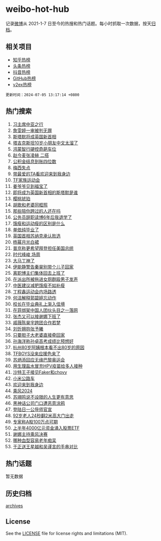 # weibo-hot-hub

记录[微博](https://www.weibo.com)从 2021-1-7 日至今的热搜和热门话题。每小时抓取一次数据，按天[归档](archives)。

## 相关项目

- [知乎热榜](https://github.com/snaildev/zhihu-hot-hub)
- [头条热榜](https://github.com/snaildev/toutiao-hot-hub)
- [抖音热榜](https://github.com/snaildev/douyin-hot-hub)
- [GitHub热榜](https://github.com/snaildev/github-hot-hub)
- [v2ex热榜](https://github.com/snaildev/v2ex-hot-hub)


`更新时间：2024-07-05 13:17:14 +0800`

## 热门搜索

1. [习主席中亚之行](https://m.weibo.cn/search?containerid=100103type%3D1%26t%3D10%26q%3D%23%E4%B9%A0%E4%B8%BB%E5%B8%AD%E4%B8%AD%E4%BA%9A%E4%B9%8B%E8%A1%8C%23&stream_entry_id=51&isnewpage=1&extparam=seat%3D1%26pos%3D0%26cate%3D10103%26q%3D%2523%25E4%25B9%25A0%25E4%25B8%25BB%25E5%25B8%25AD%25E4%25B8%25AD%25E4%25BA%259A%25E4%25B9%258B%25E8%25A1%258C%2523%26dgr%3D0%26filter_type%3Drealtimehot%26stream_entry_id%3D51%26c_type%3D51%26display_time%3D1720156633%26pre_seqid%3D1720156633066016062159)
1. [詹雯婷一审被判无罪](https://m.weibo.cn/search?containerid=100103type%3D1%26t%3D10%26q%3D%23%E8%A9%B9%E9%9B%AF%E5%A9%B7%E4%B8%80%E5%AE%A1%E8%A2%AB%E5%88%A4%E6%97%A0%E7%BD%AA%23&stream_entry_id=31&isnewpage=1&extparam=seat%3D1%26realpos%3D1%26cate%3D5001%26stream_entry_id%3D31%26dgr%3D0%26flag%3D1%26band_rank%3D1%26q%3D%2523%25E8%25A9%25B9%25E9%259B%25AF%25E5%25A9%25B7%25E4%25B8%2580%25E5%25AE%25A1%25E8%25A2%25AB%25E5%2588%25A4%25E6%2597%25A0%25E7%25BD%25AA%2523%26pos%3D0%26filter_type%3Drealtimehot%26lcate%3D5001%26c_type%3D31%26display_time%3D1720156633%26pre_seqid%3D1720156633066016062159)
1. [斯塔默将成英国新首相](https://m.weibo.cn/search?containerid=100103type%3D1%26t%3D10%26q%3D%23%E6%96%AF%E5%A1%94%E9%BB%98%E5%B0%86%E6%88%90%E8%8B%B1%E5%9B%BD%E6%96%B0%E9%A6%96%E7%9B%B8%23&stream_entry_id=31&isnewpage=1&extparam=seat%3D1%26realpos%3D2%26cate%3D5001%26stream_entry_id%3D31%26dgr%3D0%26flag%3D1%26band_rank%3D2%26q%3D%2523%25E6%2596%25AF%25E5%25A1%2594%25E9%25BB%2598%25E5%25B0%2586%25E6%2588%2590%25E8%258B%25B1%25E5%259B%25BD%25E6%2596%25B0%25E9%25A6%2596%25E7%259B%25B8%2523%26pos%3D1%26filter_type%3Drealtimehot%26lcate%3D5001%26c_type%3D31%26display_time%3D1720156633%26pre_seqid%3D1720156633066016062159)
1. [塔吉克斯坦10岁小朋友中文太溜了](https://m.weibo.cn/search?containerid=100103type%3D1%26t%3D10%26q%3D%23%E5%A1%94%E5%90%89%E5%85%8B%E6%96%AF%E5%9D%A610%E5%B2%81%E5%B0%8F%E6%9C%8B%E5%8F%8B%E4%B8%AD%E6%96%87%E5%A4%AA%E6%BA%9C%E4%BA%86%23&stream_entry_id=31&isnewpage=1&extparam=seat%3D1%26realpos%3D3%26cate%3D5001%26stream_entry_id%3D31%26dgr%3D0%26flag%3D0%26band_rank%3D3%26q%3D%2523%25E5%25A1%2594%25E5%2590%2589%25E5%2585%258B%25E6%2596%25AF%25E5%259D%25A610%25E5%25B2%2581%25E5%25B0%258F%25E6%259C%258B%25E5%258F%258B%25E4%25B8%25AD%25E6%2596%2587%25E5%25A4%25AA%25E6%25BA%259C%25E4%25BA%2586%2523%26pos%3D2%26filter_type%3Drealtimehot%26lcate%3D5001%26c_type%3D31%26display_time%3D1720156633%26pre_seqid%3D1720156633066016062159)
1. [鸿蒙智行硬控奇葩车位](https://m.weibo.cn/search?containerid=100103type%3D1%26t%3D10%26q%3D%23%E9%B8%BF%E8%92%99%E6%99%BA%E8%A1%8C%E7%A1%AC%E6%8E%A7%E5%A5%87%E8%91%A9%E8%BD%A6%E4%BD%8D%23&stream_entry_id=31&isnewpage=1&extparam=seat%3D1%26cate%3D5001%26stream_entry_id%3D31%26lcate%3D5001%26adid%3D244917%26filter_type%3Drealtimehot%26pos%3D3%26band_rank%3D4%26q%3D%2523%25E9%25B8%25BF%25E8%2592%2599%25E6%2599%25BA%25E8%25A1%258C%25E7%25A1%25AC%25E6%258E%25A7%25E5%25A5%2587%25E8%2591%25A9%25E8%25BD%25A6%25E4%25BD%258D%2523%26dgr%3D0%26is_ad_pos%3D1%26topic_ad%3D1%26c_type%3D31%26display_time%3D1720156633%26pre_seqid%3D1720156633066016062159)
1. [赵今麦张凌赫 二搭](https://m.weibo.cn/search?containerid=100103type%3D1%26t%3D10%26q%3D%E8%B5%B5%E4%BB%8A%E9%BA%A6%E5%BC%A0%E5%87%8C%E8%B5%AB+%E4%BA%8C%E6%90%AD&stream_entry_id=31&isnewpage=1&extparam=seat%3D1%26realpos%3D4%26cate%3D5001%26stream_entry_id%3D31%26dgr%3D0%26flag%3D1%26band_rank%3D4%26q%3D%25E8%25B5%25B5%25E4%25BB%258A%25E9%25BA%25A6%25E5%25BC%25A0%25E5%2587%258C%25E8%25B5%25AB%2520%25E4%25BA%258C%25E6%2590%25AD%26pos%3D4%26filter_type%3Drealtimehot%26lcate%3D5001%26c_type%3D31%26display_time%3D1720156633%26pre_seqid%3D1720156633066016062159)
1. [公积金结息到账四位数](https://m.weibo.cn/search?containerid=100103type%3D1%26t%3D10%26q%3D%23%E5%85%AC%E7%A7%AF%E9%87%91%E7%BB%93%E6%81%AF%E5%88%B0%E8%B4%A6%E5%9B%9B%E4%BD%8D%E6%95%B0%23&stream_entry_id=31&isnewpage=1&extparam=seat%3D1%26realpos%3D5%26cate%3D5001%26stream_entry_id%3D31%26dgr%3D0%26flag%3D2%26band_rank%3D5%26q%3D%2523%25E5%2585%25AC%25E7%25A7%25AF%25E9%2587%2591%25E7%25BB%2593%25E6%2581%25AF%25E5%2588%25B0%25E8%25B4%25A6%25E5%259B%259B%25E4%25BD%258D%25E6%2595%25B0%2523%26pos%3D5%26filter_type%3Drealtimehot%26lcate%3D5001%26c_type%3D31%26display_time%3D1720156633%26pre_seqid%3D1720156633066016062159)
1. [梅西失点](https://m.weibo.cn/search?containerid=100103type%3D1%26t%3D10%26q%3D%E6%A2%85%E8%A5%BF%E5%A4%B1%E7%82%B9&stream_entry_id=31&isnewpage=1&extparam=seat%3D1%26realpos%3D6%26cate%3D5001%26stream_entry_id%3D31%26dgr%3D0%26flag%3D1%26band_rank%3D6%26q%3D%25E6%25A2%2585%25E8%25A5%25BF%25E5%25A4%25B1%25E7%2582%25B9%26pos%3D6%26filter_type%3Drealtimehot%26lcate%3D5001%26c_type%3D31%26display_time%3D1720156633%26pre_seqid%3D1720156633066016062159)
1. [带最爱的TA看欢迎来到我身边](https://m.weibo.cn/search?containerid=100103type%3D1%26t%3D10%26q%3D%23%E5%B8%A6%E6%9C%80%E7%88%B1%E7%9A%84TA%E7%9C%8B%E6%AC%A2%E8%BF%8E%E6%9D%A5%E5%88%B0%E6%88%91%E8%BA%AB%E8%BE%B9%23&stream_entry_id=31&isnewpage=1&extparam=seat%3D1%26cate%3D5001%26stream_entry_id%3D31%26lcate%3D5001%26adid%3D244974%26filter_type%3Drealtimehot%26pos%3D7%26band_rank%3D7%26q%3D%2523%25E5%25B8%25A6%25E6%259C%2580%25E7%2588%25B1%25E7%259A%2584TA%25E7%259C%258B%25E6%25AC%25A2%25E8%25BF%258E%25E6%259D%25A5%25E5%2588%25B0%25E6%2588%2591%25E8%25BA%25AB%25E8%25BE%25B9%2523%26dgr%3D0%26is_ad_pos%3D1%26topic_ad%3D1%26c_type%3D31%26display_time%3D1720156633%26pre_seqid%3D1720156633066016062159)
1. [TF家族运动会](https://m.weibo.cn/search?containerid=100103type%3D1%26t%3D10%26q%3DTF%E5%AE%B6%E6%97%8F%E8%BF%90%E5%8A%A8%E4%BC%9A&stream_entry_id=31&isnewpage=1&extparam=seat%3D1%26realpos%3D7%26cate%3D5001%26stream_entry_id%3D31%26dgr%3D0%26flag%3D1%26band_rank%3D7%26q%3DTF%25E5%25AE%25B6%25E6%2597%258F%25E8%25BF%2590%25E5%258A%25A8%25E4%25BC%259A%26pos%3D8%26filter_type%3Drealtimehot%26lcate%3D5001%26c_type%3D31%26display_time%3D1720156633%26pre_seqid%3D1720156633066016062159)
1. [姜爷爷见到福宝了](https://m.weibo.cn/search?containerid=100103type%3D1%26t%3D10%26q%3D%E5%A7%9C%E7%88%B7%E7%88%B7%E8%A7%81%E5%88%B0%E7%A6%8F%E5%AE%9D%E4%BA%86&stream_entry_id=31&isnewpage=1&extparam=seat%3D1%26realpos%3D8%26cate%3D5001%26stream_entry_id%3D31%26dgr%3D0%26flag%3D0%26band_rank%3D8%26q%3D%25E5%25A7%259C%25E7%2588%25B7%25E7%2588%25B7%25E8%25A7%2581%25E5%2588%25B0%25E7%25A6%258F%25E5%25AE%259D%25E4%25BA%2586%26pos%3D9%26filter_type%3Drealtimehot%26lcate%3D5001%26c_type%3D31%26display_time%3D1720156633%26pre_seqid%3D1720156633066016062159)
1. [即将成为英国新首相的斯塔默是谁](https://m.weibo.cn/search?containerid=100103type%3D1%26t%3D10%26q%3D%23%E5%8D%B3%E5%B0%86%E6%88%90%E4%B8%BA%E8%8B%B1%E5%9B%BD%E6%96%B0%E9%A6%96%E7%9B%B8%E7%9A%84%E6%96%AF%E5%A1%94%E9%BB%98%E6%98%AF%E8%B0%81%23&stream_entry_id=31&isnewpage=1&extparam=seat%3D1%26realpos%3D9%26cate%3D5001%26stream_entry_id%3D31%26dgr%3D0%26flag%3D1%26band_rank%3D9%26q%3D%2523%25E5%258D%25B3%25E5%25B0%2586%25E6%2588%2590%25E4%25B8%25BA%25E8%258B%25B1%25E5%259B%25BD%25E6%2596%25B0%25E9%25A6%2596%25E7%259B%25B8%25E7%259A%2584%25E6%2596%25AF%25E5%25A1%2594%25E9%25BB%2598%25E6%2598%25AF%25E8%25B0%2581%2523%26pos%3D10%26filter_type%3Drealtimehot%26lcate%3D5001%26c_type%3D31%26display_time%3D1720156633%26pre_seqid%3D1720156633066016062159)
1. [樱桃琥珀](https://m.weibo.cn/search?containerid=100103type%3D1%26t%3D10%26q%3D%E6%A8%B1%E6%A1%83%E7%90%A5%E7%8F%80&stream_entry_id=31&isnewpage=1&extparam=seat%3D1%26realpos%3D10%26cate%3D5001%26stream_entry_id%3D31%26dgr%3D0%26flag%3D1%26band_rank%3D10%26q%3D%25E6%25A8%25B1%25E6%25A1%2583%25E7%2590%25A5%25E7%258F%2580%26pos%3D11%26filter_type%3Drealtimehot%26lcate%3D5001%26c_type%3D31%26display_time%3D1720156633%26pre_seqid%3D1720156633066016062159)
1. [胡歌和老婆同框照](https://m.weibo.cn/search?containerid=100103type%3D1%26t%3D10%26q%3D%23%E8%83%A1%E6%AD%8C%E5%92%8C%E8%80%81%E5%A9%86%E5%90%8C%E6%A1%86%E7%85%A7%23&stream_entry_id=31&isnewpage=1&extparam=seat%3D1%26realpos%3D11%26cate%3D5001%26stream_entry_id%3D31%26dgr%3D0%26flag%3D1%26band_rank%3D11%26q%3D%2523%25E8%2583%25A1%25E6%25AD%258C%25E5%2592%258C%25E8%2580%2581%25E5%25A9%2586%25E5%2590%258C%25E6%25A1%2586%25E7%2585%25A7%2523%26pos%3D12%26filter_type%3Drealtimehot%26lcate%3D5001%26c_type%3D31%26display_time%3D1720156633%26pre_seqid%3D1720156633066016062159)
1. [那些陪你跨过的人还在吗](https://m.weibo.cn/search?containerid=100103type%3D1%26t%3D10%26q%3D%23%E9%82%A3%E4%BA%9B%E9%99%AA%E4%BD%A0%E8%B7%A8%E8%BF%87%E7%9A%84%E4%BA%BA%E8%BF%98%E5%9C%A8%E5%90%97%23&stream_entry_id=31&isnewpage=1&extparam=seat%3D1%26realpos%3D12%26cate%3D5001%26stream_entry_id%3D31%26flag%3D0%26lcate%3D5001%26pos%3D13%26band_rank%3D12%26q%3D%2523%25E9%2582%25A3%25E4%25BA%259B%25E9%2599%25AA%25E4%25BD%25A0%25E8%25B7%25A8%25E8%25BF%2587%25E7%259A%2584%25E4%25BA%25BA%25E8%25BF%2598%25E5%259C%25A8%25E5%2590%2597%2523%26dgr%3D0%26filter_type%3Drealtimehot%26adid%3D245191%26c_type%3D31%26display_time%3D1720156633%26pre_seqid%3D1720156633066016062159)
1. [公务员辞职读博6年后我退学了](https://m.weibo.cn/search?containerid=100103type%3D1%26t%3D10%26q%3D%23%E5%85%AC%E5%8A%A1%E5%91%98%E8%BE%9E%E8%81%8C%E8%AF%BB%E5%8D%9A6%E5%B9%B4%E5%90%8E%E6%88%91%E9%80%80%E5%AD%A6%E4%BA%86%23&stream_entry_id=31&isnewpage=1&extparam=seat%3D1%26realpos%3D13%26cate%3D5001%26stream_entry_id%3D31%26dgr%3D0%26flag%3D1%26band_rank%3D13%26q%3D%2523%25E5%2585%25AC%25E5%258A%25A1%25E5%2591%2598%25E8%25BE%259E%25E8%2581%258C%25E8%25AF%25BB%25E5%258D%259A6%25E5%25B9%25B4%25E5%2590%258E%25E6%2588%2591%25E9%2580%2580%25E5%25AD%25A6%25E4%25BA%2586%2523%26pos%3D14%26filter_type%3Drealtimehot%26lcate%3D5001%26c_type%3D31%26display_time%3D1720156633%26pre_seqid%3D1720156633066016062159)
1. [饿瘦和运动瘦的区别是什么](https://m.weibo.cn/search?containerid=100103type%3D1%26t%3D10%26q%3D%23%E9%A5%BF%E7%98%A6%E5%92%8C%E8%BF%90%E5%8A%A8%E7%98%A6%E7%9A%84%E5%8C%BA%E5%88%AB%E6%98%AF%E4%BB%80%E4%B9%88%23&stream_entry_id=31&isnewpage=1&extparam=seat%3D1%26realpos%3D14%26cate%3D5001%26stream_entry_id%3D31%26dgr%3D0%26flag%3D0%26band_rank%3D14%26q%3D%2523%25E9%25A5%25BF%25E7%2598%25A6%25E5%2592%258C%25E8%25BF%2590%25E5%258A%25A8%25E7%2598%25A6%25E7%259A%2584%25E5%258C%25BA%25E5%2588%25AB%25E6%2598%25AF%25E4%25BB%2580%25E4%25B9%2588%2523%26pos%3D15%26filter_type%3Drealtimehot%26lcate%3D5001%26c_type%3D31%26display_time%3D1720156633%26pre_seqid%3D1720156633066016062159)
1. [单依纯毕业了](https://m.weibo.cn/search?containerid=100103type%3D1%26t%3D10%26q%3D%23%E5%8D%95%E4%BE%9D%E7%BA%AF%E6%AF%95%E4%B8%9A%E4%BA%86%23&stream_entry_id=31&isnewpage=1&extparam=seat%3D1%26realpos%3D15%26cate%3D5001%26stream_entry_id%3D31%26dgr%3D0%26flag%3D1%26band_rank%3D15%26q%3D%2523%25E5%258D%2595%25E4%25BE%259D%25E7%25BA%25AF%25E6%25AF%2595%25E4%25B8%259A%25E4%25BA%2586%2523%26pos%3D16%26filter_type%3Drealtimehot%26lcate%3D5001%26c_type%3D31%26display_time%3D1720156633%26pre_seqid%3D1720156633066016062159)
1. [英国首相苏纳克承认败选](https://m.weibo.cn/search?containerid=100103type%3D1%26t%3D10%26q%3D%23%E8%8B%B1%E5%9B%BD%E9%A6%96%E7%9B%B8%E8%8B%8F%E7%BA%B3%E5%85%8B%E6%89%BF%E8%AE%A4%E8%B4%A5%E9%80%89%23&stream_entry_id=31&isnewpage=1&extparam=seat%3D1%26realpos%3D16%26cate%3D5001%26stream_entry_id%3D31%26dgr%3D0%26flag%3D1%26band_rank%3D16%26q%3D%2523%25E8%258B%25B1%25E5%259B%25BD%25E9%25A6%2596%25E7%259B%25B8%25E8%258B%258F%25E7%25BA%25B3%25E5%2585%258B%25E6%2589%25BF%25E8%25AE%25A4%25E8%25B4%25A5%25E9%2580%2589%2523%26pos%3D17%26filter_type%3Drealtimehot%26lcate%3D5001%26c_type%3D31%26display_time%3D1720156633%26pre_seqid%3D1720156633066016062159)
1. [杨幂月光白裙](https://m.weibo.cn/search?containerid=100103type%3D1%26t%3D10%26q%3D%23%E6%9D%A8%E5%B9%82%E6%9C%88%E5%85%89%E7%99%BD%E8%A3%99%23&stream_entry_id=31&isnewpage=1&extparam=seat%3D1%26realpos%3D17%26cate%3D5001%26stream_entry_id%3D31%26dgr%3D0%26flag%3D0%26band_rank%3D17%26q%3D%2523%25E6%259D%25A8%25E5%25B9%2582%25E6%259C%2588%25E5%2585%2589%25E7%2599%25BD%25E8%25A3%2599%2523%26pos%3D18%26filter_type%3Drealtimehot%26lcate%3D5001%26c_type%3D31%26display_time%3D1720156633%26pre_seqid%3D1720156633066016062159)
1. [普京称更希望拜登担任美国总统](https://m.weibo.cn/search?containerid=100103type%3D1%26t%3D10%26q%3D%23%E6%99%AE%E4%BA%AC%E7%A7%B0%E6%9B%B4%E5%B8%8C%E6%9C%9B%E6%8B%9C%E7%99%BB%E6%8B%85%E4%BB%BB%E7%BE%8E%E5%9B%BD%E6%80%BB%E7%BB%9F%23&stream_entry_id=31&isnewpage=1&extparam=seat%3D1%26realpos%3D18%26cate%3D5001%26stream_entry_id%3D31%26dgr%3D0%26flag%3D0%26band_rank%3D18%26q%3D%2523%25E6%2599%25AE%25E4%25BA%25AC%25E7%25A7%25B0%25E6%259B%25B4%25E5%25B8%258C%25E6%259C%259B%25E6%258B%259C%25E7%2599%25BB%25E6%258B%2585%25E4%25BB%25BB%25E7%25BE%258E%25E5%259B%25BD%25E6%2580%25BB%25E7%25BB%259F%2523%26pos%3D19%26filter_type%3Drealtimehot%26lcate%3D5001%26c_type%3D31%26display_time%3D1720156633%26pre_seqid%3D1720156633066016062159)
1. [时代峰峻 场周](https://m.weibo.cn/search?containerid=100103type%3D1%26t%3D10%26q%3D%E6%97%B6%E4%BB%A3%E5%B3%B0%E5%B3%BB+%E5%9C%BA%E5%91%A8&stream_entry_id=31&isnewpage=1&extparam=seat%3D1%26realpos%3D19%26cate%3D5001%26stream_entry_id%3D31%26dgr%3D0%26flag%3D0%26band_rank%3D19%26q%3D%25E6%2597%25B6%25E4%25BB%25A3%25E5%25B3%25B0%25E5%25B3%25BB%2520%25E5%259C%25BA%25E5%2591%25A8%26pos%3D20%26filter_type%3Drealtimehot%26lcate%3D5001%26c_type%3D31%26display_time%3D1720156633%26pre_seqid%3D1720156633066016062159)
1. [大马丁神了](https://m.weibo.cn/search?containerid=100103type%3D1%26t%3D10%26q%3D%23%E5%A4%A7%E9%A9%AC%E4%B8%81%E7%A5%9E%E4%BA%86%23&stream_entry_id=31&isnewpage=1&extparam=seat%3D1%26realpos%3D20%26cate%3D5001%26stream_entry_id%3D31%26dgr%3D0%26flag%3D1%26band_rank%3D20%26q%3D%2523%25E5%25A4%25A7%25E9%25A9%25AC%25E4%25B8%2581%25E7%25A5%259E%25E4%25BA%2586%2523%26pos%3D21%26filter_type%3Drealtimehot%26lcate%3D5001%26c_type%3D31%26display_time%3D1720156633%26pre_seqid%3D1720156633066016062159)
1. [伊能静警告秦昊别带个儿子回家](https://m.weibo.cn/search?containerid=100103type%3D1%26t%3D10%26q%3D%23%E4%BC%8A%E8%83%BD%E9%9D%99%E8%AD%A6%E5%91%8A%E7%A7%A6%E6%98%8A%E5%88%AB%E5%B8%A6%E4%B8%AA%E5%84%BF%E5%AD%90%E5%9B%9E%E5%AE%B6%23&stream_entry_id=31&isnewpage=1&extparam=seat%3D1%26realpos%3D21%26cate%3D5001%26stream_entry_id%3D31%26dgr%3D0%26flag%3D1%26band_rank%3D21%26q%3D%2523%25E4%25BC%258A%25E8%2583%25BD%25E9%259D%2599%25E8%25AD%25A6%25E5%2591%258A%25E7%25A7%25A6%25E6%2598%258A%25E5%2588%25AB%25E5%25B8%25A6%25E4%25B8%25AA%25E5%2584%25BF%25E5%25AD%2590%25E5%259B%259E%25E5%25AE%25B6%2523%26pos%3D22%26filter_type%3Drealtimehot%26lcate%3D5001%26c_type%3D31%26display_time%3D1720156633%26pre_seqid%3D1720156633066016062159)
1. [离职博主们集体回去上班了](https://m.weibo.cn/search?containerid=100103type%3D1%26t%3D10%26q%3D%23%E7%A6%BB%E8%81%8C%E5%8D%9A%E4%B8%BB%E4%BB%AC%E9%9B%86%E4%BD%93%E5%9B%9E%E5%8E%BB%E4%B8%8A%E7%8F%AD%E4%BA%86%23&stream_entry_id=31&isnewpage=1&extparam=seat%3D1%26realpos%3D22%26cate%3D5001%26stream_entry_id%3D31%26dgr%3D0%26flag%3D0%26band_rank%3D22%26q%3D%2523%25E7%25A6%25BB%25E8%2581%258C%25E5%258D%259A%25E4%25B8%25BB%25E4%25BB%25AC%25E9%259B%2586%25E4%25BD%2593%25E5%259B%259E%25E5%258E%25BB%25E4%25B8%258A%25E7%258F%25AD%25E4%25BA%2586%2523%26pos%3D23%26filter_type%3Drealtimehot%26lcate%3D5001%26c_type%3D31%26display_time%3D1720156633%26pre_seqid%3D1720156633066016062159)
1. [在派出所被拖进女厕群殴男子发声](https://m.weibo.cn/search?containerid=100103type%3D1%26t%3D10%26q%3D%23%E5%9C%A8%E6%B4%BE%E5%87%BA%E6%89%80%E8%A2%AB%E6%8B%96%E8%BF%9B%E5%A5%B3%E5%8E%95%E7%BE%A4%E6%AE%B4%E7%94%B7%E5%AD%90%E5%8F%91%E5%A3%B0%23&stream_entry_id=31&isnewpage=1&extparam=seat%3D1%26realpos%3D23%26cate%3D5001%26stream_entry_id%3D31%26dgr%3D0%26flag%3D2%26band_rank%3D23%26q%3D%2523%25E5%259C%25A8%25E6%25B4%25BE%25E5%2587%25BA%25E6%2589%2580%25E8%25A2%25AB%25E6%258B%2596%25E8%25BF%259B%25E5%25A5%25B3%25E5%258E%2595%25E7%25BE%25A4%25E6%25AE%25B4%25E7%2594%25B7%25E5%25AD%2590%25E5%258F%2591%25E5%25A3%25B0%2523%26pos%3D24%26filter_type%3Drealtimehot%26lcate%3D5001%26c_type%3D31%26display_time%3D1720156633%26pre_seqid%3D1720156633066016062159)
1. [中医建议减肥饿瘦不如补瘦](https://m.weibo.cn/search?containerid=100103type%3D1%26t%3D10%26q%3D%23%E4%B8%AD%E5%8C%BB%E5%BB%BA%E8%AE%AE%E5%87%8F%E8%82%A5%E9%A5%BF%E7%98%A6%E4%B8%8D%E5%A6%82%E8%A1%A5%E7%98%A6%23&stream_entry_id=31&isnewpage=1&extparam=seat%3D1%26realpos%3D24%26cate%3D5001%26stream_entry_id%3D31%26dgr%3D0%26flag%3D1%26band_rank%3D24%26q%3D%2523%25E4%25B8%25AD%25E5%258C%25BB%25E5%25BB%25BA%25E8%25AE%25AE%25E5%2587%258F%25E8%2582%25A5%25E9%25A5%25BF%25E7%2598%25A6%25E4%25B8%258D%25E5%25A6%2582%25E8%25A1%25A5%25E7%2598%25A6%2523%26pos%3D25%26filter_type%3Drealtimehot%26lcate%3D5001%26c_type%3D31%26display_time%3D1720156633%26pre_seqid%3D1720156633066016062159)
1. [丁程鑫运动会内场路透](https://m.weibo.cn/search?containerid=100103type%3D1%26t%3D10%26q%3D%23%E4%B8%81%E7%A8%8B%E9%91%AB%E8%BF%90%E5%8A%A8%E4%BC%9A%E5%86%85%E5%9C%BA%E8%B7%AF%E9%80%8F%23&stream_entry_id=31&isnewpage=1&extparam=seat%3D1%26realpos%3D25%26cate%3D5001%26stream_entry_id%3D31%26dgr%3D0%26flag%3D1%26band_rank%3D25%26q%3D%2523%25E4%25B8%2581%25E7%25A8%258B%25E9%2591%25AB%25E8%25BF%2590%25E5%258A%25A8%25E4%25BC%259A%25E5%2586%2585%25E5%259C%25BA%25E8%25B7%25AF%25E9%2580%258F%2523%26pos%3D26%26filter_type%3Drealtimehot%26lcate%3D5001%26c_type%3D31%26display_time%3D1720156633%26pre_seqid%3D1720156633066016062159)
1. [何洁解释郭碧婷忘动作](https://m.weibo.cn/search?containerid=100103type%3D1%26t%3D10%26q%3D%23%E4%BD%95%E6%B4%81%E8%A7%A3%E9%87%8A%E9%83%AD%E7%A2%A7%E5%A9%B7%E5%BF%98%E5%8A%A8%E4%BD%9C%23&stream_entry_id=31&isnewpage=1&extparam=seat%3D1%26realpos%3D26%26cate%3D5001%26stream_entry_id%3D31%26dgr%3D0%26flag%3D1%26band_rank%3D26%26q%3D%2523%25E4%25BD%2595%25E6%25B4%2581%25E8%25A7%25A3%25E9%2587%258A%25E9%2583%25AD%25E7%25A2%25A7%25E5%25A9%25B7%25E5%25BF%2598%25E5%258A%25A8%25E4%25BD%259C%2523%26pos%3D27%26filter_type%3Drealtimehot%26lcate%3D5001%26c_type%3D31%26display_time%3D1720156633%26pre_seqid%3D1720156633066016062159)
1. [校长在毕业典礼上渐入佳境](https://m.weibo.cn/search?containerid=100103type%3D1%26t%3D10%26q%3D%23%E6%A0%A1%E9%95%BF%E5%9C%A8%E6%AF%95%E4%B8%9A%E5%85%B8%E7%A4%BC%E4%B8%8A%E6%B8%90%E5%85%A5%E4%BD%B3%E5%A2%83%23&stream_entry_id=31&isnewpage=1&extparam=seat%3D1%26realpos%3D27%26cate%3D5001%26stream_entry_id%3D31%26dgr%3D0%26flag%3D32768%26band_rank%3D27%26q%3D%2523%25E6%25A0%25A1%25E9%2595%25BF%25E5%259C%25A8%25E6%25AF%2595%25E4%25B8%259A%25E5%2585%25B8%25E7%25A4%25BC%25E4%25B8%258A%25E6%25B8%2590%25E5%2585%25A5%25E4%25BD%25B3%25E5%25A2%2583%2523%26pos%3D28%26filter_type%3Drealtimehot%26lcate%3D5001%26c_type%3D31%26display_time%3D1720156633%26pre_seqid%3D1720156633066016062159)
1. [在菲绑架中国人团伙头目之一落网](https://m.weibo.cn/search?containerid=100103type%3D1%26t%3D10%26q%3D%23%E5%9C%A8%E8%8F%B2%E7%BB%91%E6%9E%B6%E4%B8%AD%E5%9B%BD%E4%BA%BA%E5%9B%A2%E4%BC%99%E5%A4%B4%E7%9B%AE%E4%B9%8B%E4%B8%80%E8%90%BD%E7%BD%91%23&stream_entry_id=31&isnewpage=1&extparam=seat%3D1%26realpos%3D28%26cate%3D5001%26stream_entry_id%3D31%26dgr%3D0%26flag%3D1%26band_rank%3D28%26q%3D%2523%25E5%259C%25A8%25E8%258F%25B2%25E7%25BB%2591%25E6%259E%25B6%25E4%25B8%25AD%25E5%259B%25BD%25E4%25BA%25BA%25E5%259B%25A2%25E4%25BC%2599%25E5%25A4%25B4%25E7%259B%25AE%25E4%25B9%258B%25E4%25B8%2580%25E8%2590%25BD%25E7%25BD%2591%2523%26pos%3D29%26filter_type%3Drealtimehot%26lcate%3D5001%26c_type%3D31%26display_time%3D1720156633%26pre_seqid%3D1720156633066016062159)
1. [张杰又可以接谢娜下班了](https://m.weibo.cn/search?containerid=100103type%3D1%26t%3D10%26q%3D%23%E5%BC%A0%E6%9D%B0%E5%8F%88%E5%8F%AF%E4%BB%A5%E6%8E%A5%E8%B0%A2%E5%A8%9C%E4%B8%8B%E7%8F%AD%E4%BA%86%23&stream_entry_id=31&isnewpage=1&extparam=seat%3D1%26realpos%3D29%26cate%3D5001%26stream_entry_id%3D31%26dgr%3D0%26flag%3D1%26band_rank%3D29%26q%3D%2523%25E5%25BC%25A0%25E6%259D%25B0%25E5%258F%2588%25E5%258F%25AF%25E4%25BB%25A5%25E6%258E%25A5%25E8%25B0%25A2%25E5%25A8%259C%25E4%25B8%258B%25E7%258F%25AD%25E4%25BA%2586%2523%26pos%3D30%26filter_type%3Drealtimehot%26lcate%3D5001%26c_type%3D31%26display_time%3D1720156633%26pre_seqid%3D1720156633066016062159)
1. [戚薇陈昊宇跨团合作若梦](https://m.weibo.cn/search?containerid=100103type%3D1%26t%3D10%26q%3D%23%E6%88%9A%E8%96%87%E9%99%88%E6%98%8A%E5%AE%87%E8%B7%A8%E5%9B%A2%E5%90%88%E4%BD%9C%E8%8B%A5%E6%A2%A6%23&stream_entry_id=31&isnewpage=1&extparam=seat%3D1%26realpos%3D30%26cate%3D5001%26stream_entry_id%3D31%26dgr%3D0%26flag%3D1%26band_rank%3D30%26q%3D%2523%25E6%2588%259A%25E8%2596%2587%25E9%2599%2588%25E6%2598%258A%25E5%25AE%2587%25E8%25B7%25A8%25E5%259B%25A2%25E5%2590%2588%25E4%25BD%259C%25E8%258B%25A5%25E6%25A2%25A6%2523%26pos%3D31%26filter_type%3Drealtimehot%26lcate%3D5001%26c_type%3D31%26display_time%3D1720156633%26pre_seqid%3D1720156633066016062159)
1. [刘忻拥抱张予曦](https://m.weibo.cn/search?containerid=100103type%3D1%26t%3D10%26q%3D%23%E5%88%98%E5%BF%BB%E6%8B%A5%E6%8A%B1%E5%BC%A0%E4%BA%88%E6%9B%A6%23&stream_entry_id=31&isnewpage=1&extparam=seat%3D1%26realpos%3D31%26cate%3D5001%26stream_entry_id%3D31%26dgr%3D0%26flag%3D1%26band_rank%3D31%26q%3D%2523%25E5%2588%2598%25E5%25BF%25BB%25E6%258B%25A5%25E6%258A%25B1%25E5%25BC%25A0%25E4%25BA%2588%25E6%259B%25A6%2523%26pos%3D32%26filter_type%3Drealtimehot%26lcate%3D5001%26c_type%3D31%26display_time%3D1720156633%26pre_seqid%3D1720156633066016062159)
1. [只要胆子大老婆直接牵回家](https://m.weibo.cn/search?containerid=100103type%3D1%26t%3D10%26q%3D%23%E5%8F%AA%E8%A6%81%E8%83%86%E5%AD%90%E5%A4%A7%E8%80%81%E5%A9%86%E7%9B%B4%E6%8E%A5%E7%89%B5%E5%9B%9E%E5%AE%B6%23&stream_entry_id=31&isnewpage=1&extparam=seat%3D1%26realpos%3D32%26cate%3D5001%26stream_entry_id%3D31%26dgr%3D0%26flag%3D0%26band_rank%3D32%26q%3D%2523%25E5%258F%25AA%25E8%25A6%2581%25E8%2583%2586%25E5%25AD%2590%25E5%25A4%25A7%25E8%2580%2581%25E5%25A9%2586%25E7%259B%25B4%25E6%258E%25A5%25E7%2589%25B5%25E5%259B%259E%25E5%25AE%25B6%2523%26pos%3D33%26filter_type%3Drealtimehot%26lcate%3D5001%26c_type%3D31%26display_time%3D1720156633%26pre_seqid%3D1720156633066016062159)
1. [孙海洋称孙卓高考成绩比预想好](https://m.weibo.cn/search?containerid=100103type%3D1%26t%3D10%26q%3D%23%E5%AD%99%E6%B5%B7%E6%B4%8B%E7%A7%B0%E5%AD%99%E5%8D%93%E9%AB%98%E8%80%83%E6%88%90%E7%BB%A9%E6%AF%94%E9%A2%84%E6%83%B3%E5%A5%BD%23&stream_entry_id=31&isnewpage=1&extparam=seat%3D1%26realpos%3D33%26cate%3D5001%26stream_entry_id%3D31%26dgr%3D0%26flag%3D0%26band_rank%3D33%26q%3D%2523%25E5%25AD%2599%25E6%25B5%25B7%25E6%25B4%258B%25E7%25A7%25B0%25E5%25AD%2599%25E5%258D%2593%25E9%25AB%2598%25E8%2580%2583%25E6%2588%2590%25E7%25BB%25A9%25E6%25AF%2594%25E9%25A2%2584%25E6%2583%25B3%25E5%25A5%25BD%2523%26pos%3D34%26filter_type%3Drealtimehot%26lcate%3D5001%26c_type%3D31%26display_time%3D1720156633%26pre_seqid%3D1720156633066016062159)
1. [杭州80岁阿姨根本看不出80岁的原因](https://m.weibo.cn/search?containerid=100103type%3D1%26t%3D10%26q%3D%23%E6%9D%AD%E5%B7%9E80%E5%B2%81%E9%98%BF%E5%A7%A8%E6%A0%B9%E6%9C%AC%E7%9C%8B%E4%B8%8D%E5%87%BA80%E5%B2%81%E7%9A%84%E5%8E%9F%E5%9B%A0%23&stream_entry_id=31&isnewpage=1&extparam=seat%3D1%26realpos%3D34%26cate%3D5001%26stream_entry_id%3D31%26dgr%3D0%26flag%3D1%26band_rank%3D34%26q%3D%2523%25E6%259D%25AD%25E5%25B7%259E80%25E5%25B2%2581%25E9%2598%25BF%25E5%25A7%25A8%25E6%25A0%25B9%25E6%259C%25AC%25E7%259C%258B%25E4%25B8%258D%25E5%2587%25BA80%25E5%25B2%2581%25E7%259A%2584%25E5%258E%259F%25E5%259B%25A0%2523%26pos%3D35%26filter_type%3Drealtimehot%26lcate%3D5001%26c_type%3D31%26display_time%3D1720156633%26pre_seqid%3D1720156633066016062159)
1. [TFBOYS没来应援色来了](https://m.weibo.cn/search?containerid=100103type%3D1%26t%3D10%26q%3D%23TFBOYS%E6%B2%A1%E6%9D%A5%E5%BA%94%E6%8F%B4%E8%89%B2%E6%9D%A5%E4%BA%86%23&stream_entry_id=31&isnewpage=1&extparam=seat%3D1%26realpos%3D35%26cate%3D5001%26stream_entry_id%3D31%26dgr%3D0%26flag%3D0%26band_rank%3D35%26q%3D%2523TFBOYS%25E6%25B2%25A1%25E6%259D%25A5%25E5%25BA%2594%25E6%258F%25B4%25E8%2589%25B2%25E6%259D%25A5%25E4%25BA%2586%2523%26pos%3D36%26filter_type%3Drealtimehot%26lcate%3D5001%26c_type%3D31%26display_time%3D1720156633%26pre_seqid%3D1720156633066016062159)
1. [苏炳添回应无缘巴黎奥运会](https://m.weibo.cn/search?containerid=100103type%3D1%26t%3D10%26q%3D%23%E8%8B%8F%E7%82%B3%E6%B7%BB%E5%9B%9E%E5%BA%94%E6%97%A0%E7%BC%98%E5%B7%B4%E9%BB%8E%E5%A5%A5%E8%BF%90%E4%BC%9A%23&stream_entry_id=31&isnewpage=1&extparam=seat%3D1%26realpos%3D36%26cate%3D5001%26stream_entry_id%3D31%26dgr%3D0%26flag%3D0%26band_rank%3D36%26q%3D%2523%25E8%258B%258F%25E7%2582%25B3%25E6%25B7%25BB%25E5%259B%259E%25E5%25BA%2594%25E6%2597%25A0%25E7%25BC%2598%25E5%25B7%25B4%25E9%25BB%258E%25E5%25A5%25A5%25E8%25BF%2590%25E4%25BC%259A%2523%26pos%3D37%26filter_type%3Drealtimehot%26lcate%3D5001%26c_type%3D31%26display_time%3D1720156633%26pre_seqid%3D1720156633066016062159)
1. [用生理盐水冒充HPV疫苗给多人接种](https://m.weibo.cn/search?containerid=100103type%3D1%26t%3D10%26q%3D%23%E7%94%A8%E7%94%9F%E7%90%86%E7%9B%90%E6%B0%B4%E5%86%92%E5%85%85HPV%E7%96%AB%E8%8B%97%E7%BB%99%E5%A4%9A%E4%BA%BA%E6%8E%A5%E7%A7%8D%23&stream_entry_id=31&isnewpage=1&extparam=seat%3D1%26realpos%3D37%26cate%3D5001%26stream_entry_id%3D31%26dgr%3D0%26flag%3D0%26band_rank%3D37%26q%3D%2523%25E7%2594%25A8%25E7%2594%259F%25E7%2590%2586%25E7%259B%2590%25E6%25B0%25B4%25E5%2586%2592%25E5%2585%2585HPV%25E7%2596%25AB%25E8%258B%2597%25E7%25BB%2599%25E5%25A4%259A%25E4%25BA%25BA%25E6%258E%25A5%25E7%25A7%258D%2523%26pos%3D38%26filter_type%3Drealtimehot%26lcate%3D5001%26c_type%3D31%26display_time%3D1720156633%26pre_seqid%3D1720156633066016062159)
1. [沙特王子接见Faker和chovy](https://m.weibo.cn/search?containerid=100103type%3D1%26t%3D10%26q%3D%23%E6%B2%99%E7%89%B9%E7%8E%8B%E5%AD%90%E6%8E%A5%E8%A7%81Faker%E5%92%8Cchovy%23&stream_entry_id=31&isnewpage=1&extparam=seat%3D1%26realpos%3D38%26cate%3D5001%26stream_entry_id%3D31%26dgr%3D0%26flag%3D1%26band_rank%3D38%26q%3D%2523%25E6%25B2%2599%25E7%2589%25B9%25E7%258E%258B%25E5%25AD%2590%25E6%258E%25A5%25E8%25A7%2581Faker%25E5%2592%258Cchovy%2523%26pos%3D39%26filter_type%3Drealtimehot%26lcate%3D5001%26c_type%3D31%26display_time%3D1720156633%26pre_seqid%3D1720156633066016062159)
1. [小米公路车](https://m.weibo.cn/search?containerid=100103type%3D1%26t%3D10%26q%3D%E5%B0%8F%E7%B1%B3%E5%85%AC%E8%B7%AF%E8%BD%A6&stream_entry_id=31&isnewpage=1&extparam=seat%3D1%26realpos%3D39%26cate%3D5001%26stream_entry_id%3D31%26dgr%3D0%26flag%3D1%26band_rank%3D39%26q%3D%25E5%25B0%258F%25E7%25B1%25B3%25E5%2585%25AC%25E8%25B7%25AF%25E8%25BD%25A6%26pos%3D40%26filter_type%3Drealtimehot%26lcate%3D5001%26c_type%3D31%26display_time%3D1720156633%26pre_seqid%3D1720156633066016062159)
1. [欢迎来到我身边](https://m.weibo.cn/search?containerid=100103type%3D1%26t%3D10%26q%3D%E6%AC%A2%E8%BF%8E%E6%9D%A5%E5%88%B0%E6%88%91%E8%BA%AB%E8%BE%B9&stream_entry_id=31&isnewpage=1&extparam=seat%3D1%26realpos%3D40%26cate%3D5001%26stream_entry_id%3D31%26dgr%3D0%26flag%3D1%26band_rank%3D40%26q%3D%25E6%25AC%25A2%25E8%25BF%258E%25E6%259D%25A5%25E5%2588%25B0%25E6%2588%2591%25E8%25BA%25AB%25E8%25BE%25B9%26pos%3D41%26filter_type%3Drealtimehot%26lcate%3D5001%26c_type%3D31%26display_time%3D1720156633%26pre_seqid%3D1720156633066016062159)
1. [乘风2024](https://m.weibo.cn/search?containerid=100103type%3D1%26t%3D10%26q%3D%E4%B9%98%E9%A3%8E2024&stream_entry_id=31&isnewpage=1&extparam=seat%3D1%26realpos%3D41%26cate%3D5001%26stream_entry_id%3D31%26dgr%3D0%26flag%3D1%26band_rank%3D41%26q%3D%25E4%25B9%2598%25E9%25A3%258E2024%26pos%3D42%26filter_type%3Drealtimehot%26lcate%3D5001%26c_type%3D31%26display_time%3D1720156633%26pre_seqid%3D1720156633066016062159)
1. [苏翊鸣说不设限的人生更有意思](https://m.weibo.cn/search?containerid=100103type%3D1%26t%3D10%26q%3D%E8%8B%8F%E7%BF%8A%E9%B8%A3%E8%AF%B4%E4%B8%8D%E8%AE%BE%E9%99%90%E7%9A%84%E4%BA%BA%E7%94%9F%E6%9B%B4%E6%9C%89%E6%84%8F%E6%80%9D&stream_entry_id=31&isnewpage=1&extparam=seat%3D1%26realpos%3D42%26cate%3D5001%26stream_entry_id%3D31%26flag%3D0%26lcate%3D5001%26pos%3D43%26band_rank%3D42%26q%3D%25E8%258B%258F%25E7%25BF%258A%25E9%25B8%25A3%25E8%25AF%25B4%25E4%25B8%258D%25E8%25AE%25BE%25E9%2599%2590%25E7%259A%2584%25E4%25BA%25BA%25E7%2594%259F%25E6%259B%25B4%25E6%259C%2589%25E6%2584%258F%25E6%2580%259D%26dgr%3D0%26filter_type%3Drealtimehot%26adid%3D245201%26c_type%3D31%26display_time%3D1720156633%26pre_seqid%3D1720156633066016062159)
1. [黑神话公司门口遭恶意涂鸦](https://m.weibo.cn/search?containerid=100103type%3D1%26t%3D10%26q%3D%23%E9%BB%91%E7%A5%9E%E8%AF%9D%E5%85%AC%E5%8F%B8%E9%97%A8%E5%8F%A3%E9%81%AD%E6%81%B6%E6%84%8F%E6%B6%82%E9%B8%A6%23&stream_entry_id=31&isnewpage=1&extparam=seat%3D1%26realpos%3D43%26cate%3D5001%26stream_entry_id%3D31%26dgr%3D0%26flag%3D1%26band_rank%3D43%26q%3D%2523%25E9%25BB%2591%25E7%25A5%259E%25E8%25AF%259D%25E5%2585%25AC%25E5%258F%25B8%25E9%2597%25A8%25E5%258F%25A3%25E9%2581%25AD%25E6%2581%25B6%25E6%2584%258F%25E6%25B6%2582%25E9%25B8%25A6%2523%26pos%3D44%26filter_type%3Drealtimehot%26lcate%3D5001%26c_type%3D31%26display_time%3D1720156633%26pre_seqid%3D1720156633066016062159)
1. [登陆日一公导师官宣](https://m.weibo.cn/search?containerid=100103type%3D1%26t%3D10%26q%3D%23%E7%99%BB%E9%99%86%E6%97%A5%E4%B8%80%E5%85%AC%E5%AF%BC%E5%B8%88%E5%AE%98%E5%AE%A3%23&stream_entry_id=31&isnewpage=1&extparam=seat%3D1%26realpos%3D44%26cate%3D5001%26stream_entry_id%3D31%26dgr%3D0%26flag%3D1%26band_rank%3D44%26q%3D%2523%25E7%2599%25BB%25E9%2599%2586%25E6%2597%25A5%25E4%25B8%2580%25E5%2585%25AC%25E5%25AF%25BC%25E5%25B8%2588%25E5%25AE%2598%25E5%25AE%25A3%2523%26pos%3D45%26filter_type%3Drealtimehot%26lcate%3D5001%26c_type%3D31%26display_time%3D1720156633%26pre_seqid%3D1720156633066016062159)
1. [92岁老人24秒翻2米高大门出走](https://m.weibo.cn/search?containerid=100103type%3D1%26t%3D10%26q%3D%2392%E5%B2%81%E8%80%81%E4%BA%BA24%E7%A7%92%E7%BF%BB2%E7%B1%B3%E9%AB%98%E5%A4%A7%E9%97%A8%E5%87%BA%E8%B5%B0%23&stream_entry_id=31&isnewpage=1&extparam=seat%3D1%26realpos%3D45%26cate%3D5001%26stream_entry_id%3D31%26dgr%3D0%26flag%3D1%26band_rank%3D45%26q%3D%252392%25E5%25B2%2581%25E8%2580%2581%25E4%25BA%25BA24%25E7%25A7%2592%25E7%25BF%25BB2%25E7%25B1%25B3%25E9%25AB%2598%25E5%25A4%25A7%25E9%2597%25A8%25E5%2587%25BA%25E8%25B5%25B0%2523%26pos%3D46%26filter_type%3Drealtimehot%26lcate%3D5001%26c_type%3D31%26display_time%3D1720156633%26pre_seqid%3D1720156633066016062159)
1. [专家称A股100万点可期](https://m.weibo.cn/search?containerid=100103type%3D1%26t%3D10%26q%3D%23%E4%B8%93%E5%AE%B6%E7%A7%B0A%E8%82%A1100%E4%B8%87%E7%82%B9%E5%8F%AF%E6%9C%9F%23&stream_entry_id=31&isnewpage=1&extparam=seat%3D1%26realpos%3D46%26cate%3D5001%26stream_entry_id%3D31%26dgr%3D0%26flag%3D0%26band_rank%3D46%26q%3D%2523%25E4%25B8%2593%25E5%25AE%25B6%25E7%25A7%25B0A%25E8%2582%25A1100%25E4%25B8%2587%25E7%2582%25B9%25E5%258F%25AF%25E6%259C%259F%2523%26pos%3D47%26filter_type%3Drealtimehot%26lcate%3D5001%26c_type%3D31%26display_time%3D1720156633%26pre_seqid%3D1720156633066016062159)
1. [上半年4000亿元资金涌入股票ETF](https://m.weibo.cn/search?containerid=100103type%3D1%26t%3D10%26q%3D%23%E4%B8%8A%E5%8D%8A%E5%B9%B44000%E4%BA%BF%E5%85%83%E8%B5%84%E9%87%91%E6%B6%8C%E5%85%A5%E8%82%A1%E7%A5%A8ETF%23&stream_entry_id=31&isnewpage=1&extparam=seat%3D1%26realpos%3D47%26cate%3D5001%26stream_entry_id%3D31%26dgr%3D0%26flag%3D0%26band_rank%3D47%26q%3D%2523%25E4%25B8%258A%25E5%258D%258A%25E5%25B9%25B44000%25E4%25BA%25BF%25E5%2585%2583%25E8%25B5%2584%25E9%2587%2591%25E6%25B6%258C%25E5%2585%25A5%25E8%2582%25A1%25E7%25A5%25A8ETF%2523%26pos%3D48%26filter_type%3Drealtimehot%26lcate%3D5001%26c_type%3D31%26display_time%3D1720156633%26pre_seqid%3D1720156633066016062159)
1. [谢娜主持乘风决赛](https://m.weibo.cn/search?containerid=100103type%3D1%26t%3D10%26q%3D%23%E8%B0%A2%E5%A8%9C%E4%B8%BB%E6%8C%81%E4%B9%98%E9%A3%8E%E5%86%B3%E8%B5%9B%23&stream_entry_id=31&isnewpage=1&extparam=seat%3D1%26realpos%3D48%26cate%3D5001%26stream_entry_id%3D31%26dgr%3D0%26flag%3D0%26band_rank%3D48%26q%3D%2523%25E8%25B0%25A2%25E5%25A8%259C%25E4%25B8%25BB%25E6%258C%2581%25E4%25B9%2598%25E9%25A3%258E%25E5%2586%25B3%25E8%25B5%259B%2523%26pos%3D49%26filter_type%3Drealtimehot%26lcate%3D5001%26c_type%3D31%26display_time%3D1720156633%26pre_seqid%3D1720156633066016062159)
1. [哪种血型容易老年痴呆](https://m.weibo.cn/search?containerid=100103type%3D1%26t%3D10%26q%3D%23%E5%93%AA%E7%A7%8D%E8%A1%80%E5%9E%8B%E5%AE%B9%E6%98%93%E8%80%81%E5%B9%B4%E7%97%B4%E5%91%86%23&stream_entry_id=31&isnewpage=1&extparam=seat%3D1%26realpos%3D49%26cate%3D5001%26stream_entry_id%3D31%26dgr%3D0%26flag%3D0%26band_rank%3D49%26q%3D%2523%25E5%2593%25AA%25E7%25A7%258D%25E8%25A1%2580%25E5%259E%258B%25E5%25AE%25B9%25E6%2598%2593%25E8%2580%2581%25E5%25B9%25B4%25E7%2597%25B4%25E5%2591%2586%2523%26pos%3D50%26filter_type%3Drealtimehot%26lcate%3D5001%26c_type%3D31%26display_time%3D1720156633%26pre_seqid%3D1720156633066016062159)
1. [于正送王星越和吴谨言的手串对比](https://m.weibo.cn/search?containerid=100103type%3D1%26t%3D10%26q%3D%23%E4%BA%8E%E6%AD%A3%E9%80%81%E7%8E%8B%E6%98%9F%E8%B6%8A%E5%92%8C%E5%90%B4%E8%B0%A8%E8%A8%80%E7%9A%84%E6%89%8B%E4%B8%B2%E5%AF%B9%E6%AF%94%23&stream_entry_id=31&isnewpage=1&extparam=seat%3D1%26realpos%3D50%26cate%3D5001%26stream_entry_id%3D31%26dgr%3D0%26flag%3D0%26band_rank%3D50%26q%3D%2523%25E4%25BA%258E%25E6%25AD%25A3%25E9%2580%2581%25E7%258E%258B%25E6%2598%259F%25E8%25B6%258A%25E5%2592%258C%25E5%2590%25B4%25E8%25B0%25A8%25E8%25A8%2580%25E7%259A%2584%25E6%2589%258B%25E4%25B8%25B2%25E5%25AF%25B9%25E6%25AF%2594%2523%26pos%3D51%26filter_type%3Drealtimehot%26lcate%3D5001%26c_type%3D31%26display_time%3D1720156633%26pre_seqid%3D1720156633066016062159)

## 热门话题

暂无数据

## 历史归档

[archives](archives)

## License

See the [LICENSE](LICENSE) file for license rights and limitations (MIT).
